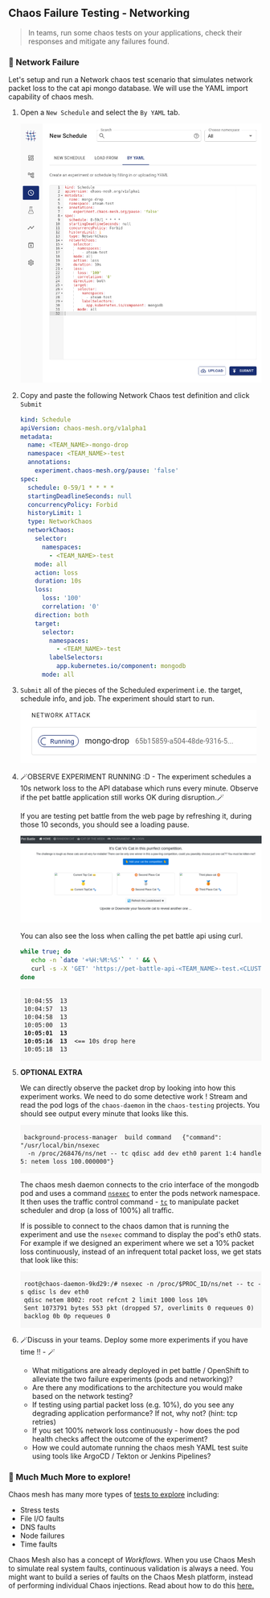## Chaos Failure Testing - Networking

> In teams, run some chaos tests on your applications, check their responses and mitigate any failures found.

### 🧨 Network Failure

Let's setup and run a Network chaos test scenario that simulates network packet loss to the cat api mongo database. We will use the YAML import capability of chaos mesh.

1. Open a `New Schedule` and select the `By YAML` tab.

    ![images/chaos-nw-yaml-tab.png](images/chaos-nw-yaml-tab.png)

2. Copy and paste the following Network Chaos test definition and click `Submit`

    ```yaml
    kind: Schedule
    apiVersion: chaos-mesh.org/v1alpha1
    metadata:
      name: <TEAM_NAME>-mongo-drop
      namespace: <TEAM_NAME>-test
      annotations:
        experiment.chaos-mesh.org/pause: 'false'
    spec:
      schedule: 0-59/1 * * * *
      startingDeadlineSeconds: null
      concurrencyPolicy: Forbid
      historyLimit: 1
      type: NetworkChaos
      networkChaos:
        selector:
          namespaces:
            - <TEAM_NAME>-test
        mode: all
        action: loss
        duration: 10s
        loss:
          loss: '100'
          correlation: '0'
        direction: both
        target:
          selector:
            namespaces:
              - <TEAM_NAME>-test
            labelSelectors:
              app.kubernetes.io/component: mongodb
          mode: all
    ```

3. `Submit` all of the pieces of the Scheduled experiment i.e. the target, schedule info, and job. The experiment should start to run.

    ![images/chaos-nw-submit.png](images/chaos-nw-submit.png)

4. 🪄OBSERVE EXPERIMENT RUNNING :D - The experiment schedules a 10s network loss to the API database which runs every minute. Observe if the pet battle application still works OK during disruption.🪄

    If you are testing pet battle from the web page by refreshing it, during those 10 seconds, you should see a loading pause.

    ![image/chaos-nw-pause-web.png](images/chaos-nw-pause-web.png)

    You can also see the loss when calling the pet battle api using curl.

    ```bash
    while true; do
       echo -n `date '+%H:%M:%S'` ' ' && \
       curl -s -X 'GET' 'https://pet-battle-api-<TEAM_NAME>-test.<CLUSTER_DOMAIN>/cats/ids' -H 'accept: application/json' | jq '. | length' ; sleep 1;
    done
    ```

    <div class="highlight" style="background: #f7f7f7">
    <pre><code class="language-bash">
    10:04:55  13
    10:04:57  13
    10:04:58  13
    10:05:00  13
    <b>10:05:01  13
    10:05:16  13</b>  <== 10s drop here
    10:05:18  13
    </code></pre></div>

5. **OPTIONAL EXTRA**

    We can directly observe the packet drop by looking into how this experiment works. We need to do some detective work ! Stream and read the pod logs of the `chaos-daemon` in the `chaos-testing` projects. You should see output every minute that looks like this.

    <div class="highlight" style="background: #f7f7f7">
    <pre><code class="language-bash">
    background-process-manager	build command	{"command": "/usr/local/bin/nsexec
     -n /proc/268476/ns/net -- tc qdisc add dev eth0 parent 1:4 handle 5: netem loss 100.000000"}
    </code></pre></div>

    The chaos mesh daemon connects to the crio interface of the mongodb pod and uses a command [`nsexec`](https://github.com/chaos-mesh/nsexec) to enter the pods network namespace. It then uses the traffic control command - [`tc`](https://tldp.org/HOWTO/Traffic-Control-HOWTO/intro.html) to manipulate packet scheduler and drop (a loss of 100%) all traffic.

    If is possible to connect to the chaos damon that is running the experiment and use the `nsexec` command to display the pod's eth0 stats. For example if we designed an experiment where we set a 10% packet loss continuously, instead of an infrequent total packet loss, we get stats that look like this:

    <div class="highlight" style="background: #f7f7f7">
    <pre><code class="language-bash">
    root@chaos-daemon-9kd29:/# nsexec -n /proc/$PROC_ID/ns/net -- tc -s qdisc ls dev eth0
    qdisc netem 8002: root refcnt 2 limit 1000 loss 10%
    Sent 1073791 bytes 553 pkt (dropped 57, overlimits 0 requeues 0)
    backlog 0b 0p requeues 0
    </code></pre></div>

6. 🪄Discuss in your teams. Deploy some more experiments if you have time !! - 🪄

    - What mitigations are already deployed in pet battle / OpenShift to alleviate the two failure experiments (pods and networking)? 
    - Are there any modifications to the architecture you would make based on the network testing?
    - If testing using partial packet loss (e.g. 10%), do you see any degrading application performance? If not, why not? (hint: tcp retries)
    - If you set 100% network loss continuously - how does the pod health checks affect the outcome of the experiment?
    - How we could automate running the chaos mesh YAML test suite using tools like ArgoCD / Tekton or Jenkins Pipelines?

### 🚢 Much Much More to explore!

Chaos mesh has many more types of [tests to explore](https://chaos-mesh.org/docs/) including:

- Stress tests
- File I/O faults
- DNS faults
- Node failures
- Time faults

Chaos Mesh also has a concept of _Workflows_. When you use Chaos Mesh to simulate real system faults, continuous validation is always a need. You might want to build a series of faults on the Chaos Mesh platform, instead of performing individual Chaos injections. Read about how to do this [here.](https://chaos-mesh.org/docs/create-chaos-mesh-workflow/)
